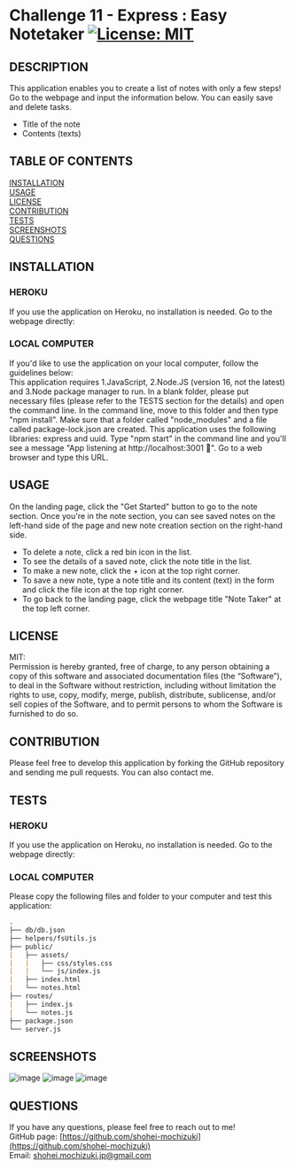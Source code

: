 # Challenge 11 - Express : Easy Notetaker [![License: MIT](https://img.shields.io/badge/License-MIT-yellow.svg)](https://opensource.org/licenses/MIT)

## DESCRIPTION 
This application enables you to create a list of notes with only a few steps! Go to the webpage and input the information below. You can easily save and delete tasks.
* Title of the note
* Contents (texts)

## TABLE OF CONTENTS
[INSTALLATION](#installation)<br>
[USAGE](#usage)<br>
[LICENSE](#license)<br>
[CONTRIBUTION](#contribution)<br>
[TESTS](#tests)<br>
[SCREENSHOTS](#screenshots)<br>
[QUESTIONS](#questions)

## INSTALLATION 
### HEROKU
If you use the application on Heroku, no installation is needed. Go to the webpage directly:
### LOCAL COMPUTER
If you'd like to use the application on your local computer, follow the guidelines below:<br>
This application requires 1.JavaScript, 2.Node.JS (version 16, not the latest) and 3.Node package manager to run. In a blank folder, please put necessary files (please refer to the TESTS section for the details) and open the command line. In the command line, move to this folder and then type "npm install". Make sure that a folder called "node_modules" and a file called package-lock.json are created. This application uses the following libraries: express and uuid. Type "npm start" in the command line and you'll see a  message "App listening at http://localhost:3001 🚀". Go to a web browser and type this URL. 

## USAGE 
On the landing page, click the "Get Started" button to go to the note section. Once you're in the note section, you can see saved notes on the left-hand side of the page and new note creation section on the right-hand side.
* To delete a note, click a red bin icon in the list. 
* To see the details of a saved note, click the note title in the list. 
* To make a new note, click the + icon at the top right corner.
* To save a new note, type a note title and its content (text) in the form and click the file icon at the top right corner. 
* To go back to the landing page, click the webpage title "Note Taker" at the top left corner.

## LICENSE 
MIT:<br>
Permission is hereby granted, free of charge, to any person obtaining a copy of this
software and associated documentation files (the “Software”), to deal in the Software
without restriction, including without limitation the rights to use, copy, modify,
merge, publish, distribute, sublicense, and/or sell copies of the Software, and to 
permit persons to whom the Software is furnished to do so.

## CONTRIBUTION 
Please feel free to develop this application by forking the GitHub repository and sending me pull requests. You can also contact me.

## TESTS 
### HEROKU
If you use the application on Heroku, no installation is needed. Go to the webpage directly:
### LOCAL COMPUTER
Please copy the following files and folder to your computer and test this application:
```md
.
├── db/db.json
├── helpers/fsUtils.js
├── public/               
|   ├── assets/           
|   |   ├── css/styles.css
|   |   └── js/index.js     
|   ├── index.html         
|   └── notes.html        
├── routes/
|   ├── index.js
|   └── notes.js          
├── package.json
└── server.js  
``` 

## SCREENSHOTS
![image](https://user-images.githubusercontent.com/121307266/219237671-9f8bb3c5-ae24-471c-88ba-cba0db10c897.png)
![image](https://user-images.githubusercontent.com/121307266/219237784-bc10f76e-cc21-4120-8977-986de19b35d1.png)
![image](https://user-images.githubusercontent.com/121307266/219237884-62d6939e-df14-467e-acf4-a2ca46258afa.png)

## QUESTIONS 
If you have any questions, please feel free to reach out to me!<br>
GitHub page: [https://github.com/shohei-mochizuki](https://github.com/shohei-mochizuki)<br>
Email: [shohei.mochizuki.jp@gmail.com](mailto:shohei.mochizuki.jp@gmail.com)
